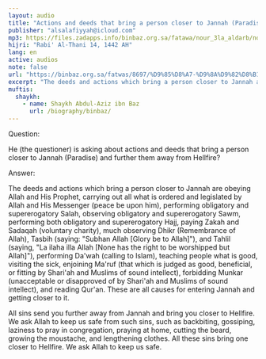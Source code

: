 ```yaml
---
layout: audio
title: "Actions and deeds that bring a person closer to Jannah (Paradise) and further them away from Hellfire"
publisher: "alsalafiyyah@icloud.com"
mp3: https://files.zadapps.info/binbaz.org.sa/fatawa/nour_3la_aldarb/nour_283/28311.mp3
hijri: "Rabi' Al-Thani 14, 1442 AH"
lang: en
active: audios
note: false
url: "https://binbaz.org.sa/fatwas/8697/%D9%85%D8%A7-%D9%8A%D9%82%D8%B1%D8%A8-%D8%A7%D9%84%D9%89-%D8%A7%D9%84%D8%AC%D9%86%D8%A9-%D9%88%D9%85%D8%A7-%D9%8A%D8%A8%D8%A7%D8%B9%D8%AF-%D8%B9%D9%86-%D8%A7%D9%84%D9%86%D8%A7%D8%B1"
excerpt: "The deeds and actions which bring a person closer to Jannah are obeying Allah and His Prophet, carrying out all what is ordered and legislated by Allah and His Messenger (peace be upon him), performing obligatory and supererogatory Salah."
muftis:
  shaykh: 
    - name: Shaykh Abdul-Aziz ibn Baz
      url: /biography/binbaz/
---
```


Question: 

He (the questioner) is asking about actions and deeds that bring a person closer to Jannah (Paradise) and further them away from Hellfire? 

Answer: 

The deeds and actions which bring a person closer to Jannah are obeying Allah and His Prophet, carrying out all what is ordered and legislated by Allah and His Messenger (peace be upon him), performing obligatory and supererogatory Salah, observing obligatory and supererogatory Sawm, performing both obligatory and supererogatory Hajj, paying Zakah and Sadaqah (voluntary charity), much observing Dhikr (Remembrance of Allah), Tasbih (saying: "Subhan Allah [Glory be to Allah]"), and Tahlil (saying, "La ilaha illa Allah [None has the right to be worshipped but Allah]"), performing Da'wah (calling to Islam), teaching people what is good, visiting the sick, enjoining Ma'ruf (that which is judged as good, beneficial, or fitting by Shari'ah and Muslims of sound intellect), forbidding Munkar (unacceptable or disapproved of by Shari'ah and Muslims of sound intellect), and reading Qur'an. These are all causes for entering Jannah and getting closer to it. 

All sins send you further away from Jannah and bring you closer to Hellfire. We ask Allah to keep us safe from such sins, such as backbiting, gossiping, laziness to pray in congregation, praying at home, cutting the beard, growing the moustache, and lengthening clothes. All these sins bring one closer to Hellfire. We ask Allah to keep us safe. 
